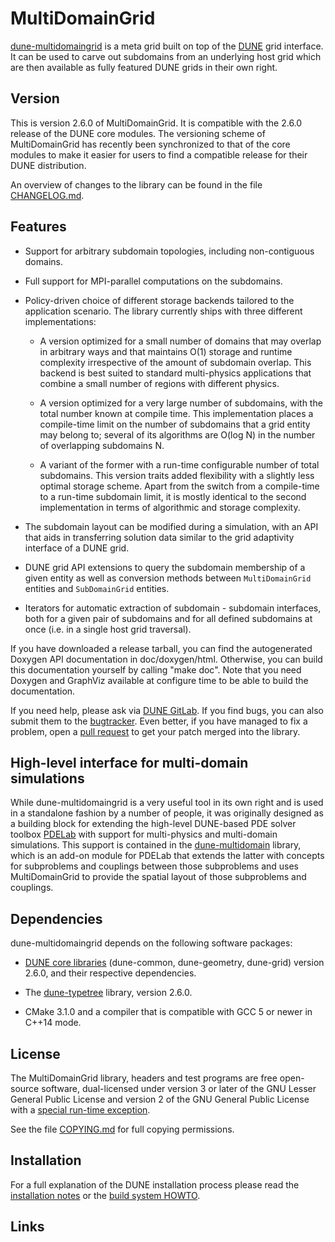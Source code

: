 MultiDomainGrid
===============

[dune-multidomaingrid][1] is a meta grid built on top of the [DUNE][2]
grid interface. It can be used to carve out subdomains from an underlying
host grid which are then available as fully featured DUNE grids in their
own right.


Version
-------

This is version 2.6.0 of MultiDomainGrid. It is compatible with the 2.6.0
release of the DUNE core modules. The versioning scheme of MultiDomainGrid
has recently been synchronized to that of the core modules to make it easier for users
to find a compatible release for their DUNE distribution.

An overview of changes to the library can be found in the file
[CHANGELOG.md][13].


Features
--------

* Support for arbitrary subdomain topologies, including non-contiguous domains.

* Full support for MPI-parallel computations on the subdomains.

* Policy-driven choice of different storage backends tailored to the application
  scenario. The library currently ships with three different implementations:

  * A version optimized for a small number of domains that may overlap in arbitrary
    ways and that maintains O(1) storage and runtime complexity irrespective of the
    amount of subdomain overlap. This backend is best suited to standard multi-physics
    applications that combine a small number of regions with different physics.

  * A version optimized for a very large number of subdomains, with the total number
    known at compile time. This implementation places a compile-time limit on the
    number of subdomains that a grid entity may belong to; several of its algorithms
    are O(log N) in the number of overlapping subdomains N.

  * A variant of the former with a run-time configurable number of total subdomains.
    This version traits added flexibility with a slightly less optimal storage scheme.
    Apart from the switch from a compile-time to a run-time subdomain limit, it is mostly
    identical to the second implementation in terms of algorithmic and storage complexity.

* The subdomain layout can be modified during a simulation, with an API that aids in
  transferring solution data similar to the grid adaptivity interface of a DUNE grid.

* DUNE grid API extensions to query the subdomain membership of a given entity as well
  as conversion methods between `MultiDomainGrid` entities and `SubDomainGrid` entities.

* Iterators for automatic extraction of subdomain - subdomain interfaces, both for a
  given pair of subdomains and for all defined subdomains at once (i.e. in a single host
  grid traversal).

If you have downloaded a release tarball, you can find the autogenerated Doxygen
API documentation in doc/doxygen/html. Otherwise, you can build this documentation
yourself by calling "make doc". Note that you need Doxygen and GraphViz available at
configure time to be able to build the documentation.

If you need help, please ask via [DUNE GitLab][1]. If you find bugs, you can also submit
them to the [bugtracker][3]. Even better, if you have managed to fix a problem, open
a [pull request][4] to get your patch merged into the library.


High-level interface for multi-domain simulations
-------------------------------------------------

While dune-multidomaingrid is a very useful tool in its own right and is used in
a standalone fashion by a number of people, it was originally designed as a building
block for extending the high-level DUNE-based PDE solver toolbox [PDELab][5] with
support for multi-physics and multi-domain simulations. This support is contained in
the [dune-multidomain][6] library, which is an add-on module for PDELab that extends
the latter with concepts for subproblems and couplings between those subproblems and
uses MultiDomainGrid to provide the spatial layout of those subproblems and couplings.


Dependencies
------------

dune-multidomaingrid depends on the following software packages:

* [DUNE core libraries][2] (dune-common, dune-geometry, dune-grid) version 2.6.0,
  and their respective dependencies.

* The [dune-typetree][7] library, version 2.6.0.

* CMake 3.1.0 and a compiler that is compatible with GCC 5 or newer in C++14 mode.


License
-------

The MultiDomainGrid library, headers and test programs are free open-source software,
dual-licensed under version 3 or later of the GNU Lesser General Public License
and version 2 of the GNU General Public License with a [special run-time exception][8].

See the file [COPYING.md][9] for full copying permissions.


Installation
------------

For a full explanation of the DUNE installation process please read
the [installation notes][11] or the [build system HOWTO][12].


Links
-----

[1]:  https://gitlab.dune-project.org/extensions/dune-multidomaingrid
[2]:  http://dune-project.org
[3]:  https://gitlab.dune-project.org/extensions/dune-multidomaingrid/issues
[4]:  https://gitlab.dune-project.org/extensions/dune-multidomaingrid/merge_requests
[5]:  http://dune-project.org/pdelab/
[6]:  http://github.com/smuething/dune-multidomain
[7]:  http://www.dune-project.org/pdelab/
[8]:  http://gcc.gnu.org/onlinedocs/libstdc++/faq.html#faq.license
[9]:  COPYING.md
[11]: http://dune-project.org/doc/installation-notes.html
[12]: http://dune-project.org/doc/buildsystem/buildsystem.pdf
[13]: CHANGELOG.md
